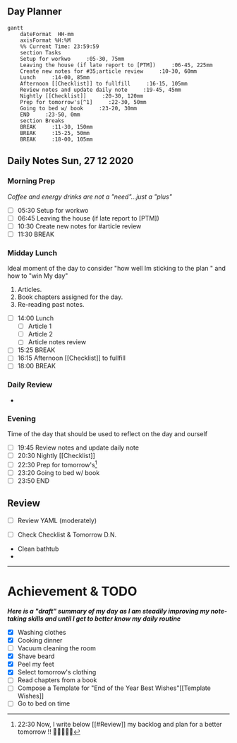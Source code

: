 ## Day Planner
```mermaid
gantt
    dateFormat  HH-mm
    axisFormat %H:%M
    %% Current Time: 23:59:59
    section Tasks
    Setup for workwo     :05-30, 75mm
    Leaving the house (if late report to [PTM])     :06-45, 225mm
    Create new notes for #35;article review     :10-30, 60mm
    Lunch     :14-00, 85mm
    Afternoon [[Checklist]] to fullfill     :16-15, 105mm
    Review notes and update daily note     :19-45, 45mm
    Nightly [[Checklist]]     :20-30, 120mm
    Prep for tomorrow's[^1]     :22-30, 50mm
    Going to bed w/ book     :23-20, 30mm
    END     :23-50, 0mm
    section Breaks
    BREAK     :11-30, 150mm
    BREAK     :15-25, 50mm
    BREAK     :18-00, 105mm
```

## Daily Notes Sun, 27 12 2020

### Morning Prep

*Coffee and energy drinks are not a "need"...just a "plus"*

- [ ] 05:30 Setup for workwo
- [ ] 06:45 Leaving the house (if late report to [PTM])
- [ ] 10:30 Create new notes for #article review
- [ ] 11:30 BREAK

### Midday Lunch

Ideal moment of the day to consider "how well Im sticking to the plan " and how to "win My day"

1. Articles.
2. Book chapters assigned for the day.
3. Re-reading past notes.
   
- [ ] 14:00 Lunch
  - [ ] Article 1
  - [ ] Article 2
  - [ ] Article notes review
- [ ] 15:25 BREAK
- [ ] 16:15 Afternoon [[Checklist]] to fullfill
- [ ] 18:00 BREAK

### Daily Review

- 

### Evening 

Time of the day that should be used to reflect on the day and ourself

- [ ] 19:45 Review notes and update daily note
- [ ] 20:30 Nightly [[Checklist]]
- [ ] 22:30 Prep for tomorrow's[^1]
- [ ] 23:20 Going to bed w/ book
- [ ] 23:50 END

## Review
- [ ] Review YAML (moderately)
- [ ] Check Checklist & Tomorrow D.N.


- Clean bathtub
- 


[^1]:22:30 Now,  I write below [[#Review]] my backlog and plan for a better tomorrow !!  🌄🌄🌄🌄🌄

---


# Achievement & TODO 

_**Here is a "draft" summary of my day as I am steadily improving my note-taking skills and until I get to better know my daily routine**_

- [x] Washing clothes
- [x] Cooking dinner
- [ ] Vacuum cleaning the room
- [x] Shave beard
- [x] Peel my feet
- [x] Select tomorrow's clothing 
- [ ] Read chapters from a book  
- [ ] Compose a Template for "End of the Year Best Wishes"[[Template Wishes]]
- [ ] Go to bed on time 